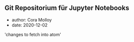 ## Git Repositorium für Jupyter Notebooks

- author: Cora Molloy
- date: 2020-12-02

'changes to fetch into atom'
